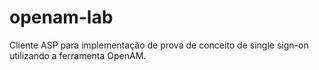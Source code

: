 openam-lab
==========

Cliente ASP para implementação de prova de conceito de single sign-on utilizando a ferramenta OpenAM.
